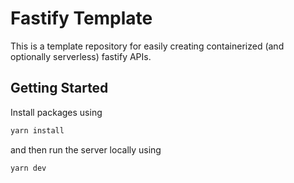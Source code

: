 # Fastify Template

This is a template repository for easily creating containerized (and optionally serverless) fastify APIs.

## Getting Started

Install packages using 

```bash 
yarn install
```

and then run the server locally using

```bash
yarn dev
```